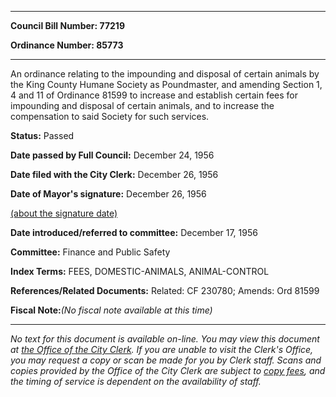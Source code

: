

********

**Council Bill Number: 77219**
   
**Ordinance Number: 85773**
********

 An ordinance relating to the impounding and disposal of certain animals by the King County Humane Society as Poundmaster, and amending Section 1, 4 and 11 of Ordinance 81599 to increase and establish certain fees for impounding and disposal of certain animals, and to increase the compensation to said Society for such services.

**Status:** Passed
   
**Date passed by Full Council:** December 24, 1956
   
**Date filed with the City Clerk:** December 26, 1956
   
**Date of Mayor's signature:** December 26, 1956
   
[(about the signature date)](/~public/approvaldate.htm)
   
   
   
**Date introduced/referred to committee:** December 17, 1956
   
**Committee:** Finance and Public Safety
   
   
**Index Terms:** FEES, DOMESTIC-ANIMALS, ANIMAL-CONTROL

**References/Related Documents:** Related: CF 230780; Amends: Ord 81599

**Fiscal Note:**_(No fiscal note available at this time)_
********

_No text for this document is available on-line. You may view this document at [the Office of the City Clerk](http://www.seattle.gov/leg/clerk/contactUs.htm). If you are unable to visit the Clerk's Office, you may request a copy or scan be made for you by Clerk staff. Scans and copies provided by the Office of the City Clerk are subject to [copy fees](http://clerk.seattle.gov/~public/clerkfees.htm), and the timing of service is dependent on the availability of staff._

